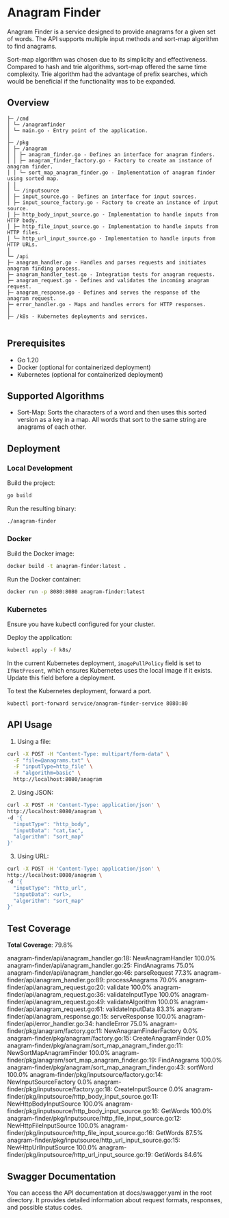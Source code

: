 # Anagram Finder

Anagram Finder is a service designed to provide anagrams for a given set of words. The API supports multiple input methods and sort-map algorithm to find anagrams.

Sort-map algorithm was chosen due to its simplicity and effectiveness. Compared to hash and trie algorithms, sort-map offered the same time complexity. Trie algorithm had the advantage of prefix searches, which would be beneficial if the functionality was to be expanded.

## Overview

```
├─ /cmd
│ └─ /anagramfinder
│ └─ main.go - Entry point of the application.
│
├─ /pkg
│ ├─ /anagram
│ │ ├─ anagram_finder.go - Defines an interface for anagram finders.
│ │ ├─ anagram_finder_factory.go - Factory to create an instance of anagram finder.
│ │ └─ sort_map_anagram_finder.go - Implementation of anagram finder using sorted map.
│ │
│ └─ /inputsource
│ ├─ input_source.go - Defines an interface for input sources.
│ ├─ input_source_factory.go - Factory to create an instance of input source.
│ ├─ http_body_input_source.go - Implementation to handle inputs from HTTP body.
│ ├─ http_file_input_source.go - Implementation to handle inputs from HTTP files.
│ └─ http_url_input_source.go - Implementation to handle inputs from HTTP URLs.
│
└─ /api
├─ anagram_handler.go - Handles and parses requests and initiates anagram finding process.
├─ anagram_handler_test.go - Integration tests for anagram requests.
├─ anagram_request.go - Defines and validates the incoming anagram request.
├─ anagram_response.go - Defines and serves the response of the anagram request.
├─ error_handler.go - Maps and handles errors for HTTP responses.
│
├─ /k8s - Kubernetes deployments and services.


```

## Prerequisites

- Go 1.20
- Docker  (optional for containerized deployment)
- Kubernetes (optional for containerized deployment)

## Supported Algorithms

- Sort-Map: Sorts the characters of a word and then uses this sorted version as a key in a map. All words that sort to the same string are anagrams of each other.

## Deployment

### Local Development

Build the project:

```sh
go build
```

Run the resulting binary:

```sh
./anagram-finder
```

### Docker

Build the Docker image: 

```sh
docker build -t anagram-finder:latest .
```

Run the Docker container:

```sh
docker run -p 8080:8080 anagram-finder:latest
```

### Kubernetes

Ensure you have kubectl configured for your cluster.

Deploy the application:

```sh
kubectl apply -f k8s/
```

In the current Kubernetes deployment, `imagePullPolicy` field is set to `IfNotPresent`, which ensures Kubernetes uses the local image if it exists. Update this field before a deployment.

To test the Kubernetes deployment, forward a port.

```sh
kubectl port-forward service/anagram-finder-service 8080:80
```

## API Usage

1. Using a file:

```sh
curl -X POST -H "Content-Type: multipart/form-data" \
  -F "file=@anagrams.txt" \
  -F "inputType=http_file" \
  -F "algorithm=basic" \
  http://localhost:8080/anagram 
```

2. Using JSON:

```sh
curl -X POST -H 'Content-Type: application/json' \
http://localhost:8080/anagram \
-d '{
  "inputType": "http_body",
  "inputData": "cat,tac",
  "algorithm": "sort_map"
}'
```

3. Using URL:

```sh
curl -X POST -H 'Content-Type: application/json' \
http://localhost:8080/anagram \
-d '{
  "inputType": "http_url",
  "inputData": <url>,
  "algorithm": "sort_map"
}'
```

## Test Coverage

**Total Coverage**: 79.8%

anagram-finder/api/anagram_handler.go:18:			NewAnagramHandler	100.0%
anagram-finder/api/anagram_handler.go:25:			FindAnagrams		75.0%
anagram-finder/api/anagram_handler.go:46:			parseRequest		77.3%
anagram-finder/api/anagram_handler.go:89:			processAnagrams		70.0%
anagram-finder/api/anagram_request.go:20:			validate		100.0%
anagram-finder/api/anagram_request.go:36:			validateInputType	100.0%
anagram-finder/api/anagram_request.go:49:			validateAlgorithm	100.0%
anagram-finder/api/anagram_request.go:61:			validateInputData	83.3%
anagram-finder/api/anagram_response.go:15:			serveResponse		100.0%
anagram-finder/api/error_handler.go:34:			handleError		75.0%
anagram-finder/pkg/anagram/factory.go:11:			NewAnagramFinderFactory	0.0%
anagram-finder/pkg/anagram/factory.go:15:			CreateAnagramFinder	0.0%
anagram-finder/pkg/anagram/sort_map_anagram_finder.go:11:	NewSortMapAnagramFinder	100.0%
anagram-finder/pkg/anagram/sort_map_anagram_finder.go:19:	FindAnagrams		100.0%
anagram-finder/pkg/anagram/sort_map_anagram_finder.go:43:	sortWord		100.0%
anagram-finder/pkg/inputsource/factory.go:14:			NewInputSourceFactory	0.0%
anagram-finder/pkg/inputsource/factory.go:18:			CreateInputSource	0.0%
anagram-finder/pkg/inputsource/http_body_input_source.go:11:	NewHttpBodyInputSource	100.0%
anagram-finder/pkg/inputsource/http_body_input_source.go:16:	GetWords		100.0%
anagram-finder/pkg/inputsource/http_file_input_source.go:12:	NewHttpFileInputSource	100.0%
anagram-finder/pkg/inputsource/http_file_input_source.go:16:	GetWords		87.5%
anagram-finder/pkg/inputsource/http_url_input_source.go:15:	NewHttpUrlInputSource	100.0%
anagram-finder/pkg/inputsource/http_url_input_source.go:19:	GetWords		84.6%


## Swagger Documentation

You can access the API documentation at docs/swagger.yaml in the root directory. It provides detailed information about request formats, responses, and possible status codes.